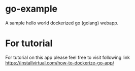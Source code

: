 # go-example

A sample hello world dockerized go (golang) webapp.

# For tutorial

For tutorial on this app please feel free to visit following link
https://installvirtual.com/how-to-dockerize-go-app/

